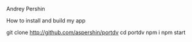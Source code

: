 Andrey Pershin

How to install and build my app

git clone http://github.com/aspershin/portdv
cd portdv
npm i
npm start